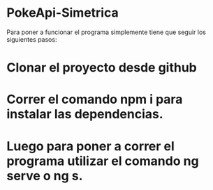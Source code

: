 # PokeApi-Simetrica

Para poner a funcionar el programa simplemente tiene que seguir los siguientes pasos: 

# Clonar el proyecto desde github

# Correr el comando npm i para instalar las dependencias. 
# Luego para poner a correr el programa utilizar el comando ng serve o ng s.
